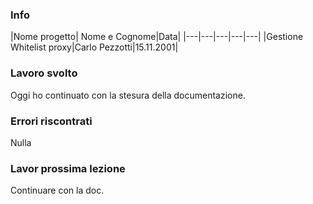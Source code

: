 ### Info
|Nome progetto|   Nome e Cognome|Data|
|---|---|---|---|---|
|Gestione Whitelist proxy|Carlo Pezzotti|15.11.2001|

### <b>Lavoro svolto</b>
Oggi ho continuato con la stesura della documentazione.

### <b>Errori riscontrati</b>
Nulla

### <b>Lavor prossima lezione</b>
Continuare con la doc.